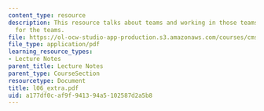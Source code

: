 ```yaml
---
content_type: resource
description: This resource talks about teams and working in those teams, key roles
  for the teams.
file: https://ol-ocw-studio-app-production.s3.amazonaws.com/courses/cms-610-media-industries-and-systems-spring-2006/a177df0caf9f941394a5102587d2a5b8_l06_extra.pdf
file_type: application/pdf
learning_resource_types:
- Lecture Notes
parent_title: Lecture Notes
parent_type: CourseSection
resourcetype: Document
title: l06_extra.pdf
uid: a177df0c-af9f-9413-94a5-102587d2a5b8
---
```

